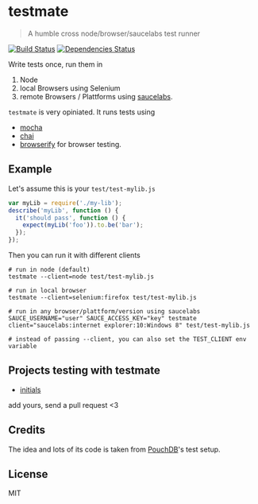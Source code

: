# testmate

> A humble cross node/browser/saucelabs test runner

[![Build Status](https://api.travis-ci.org/gr2m/testmate.svg?branch=master)](https://travis-ci.org/gr2m/testmate/)
[![Dependencies Status](https://david-dm.org/gr2m/testmate.svg)](https://david-dm.org/gr2m/testmate)

Write tests once, run them in

1. Node
2. local Browsers using Selenium
3. remote Browsers / Plattforms using [saucelabs](https://saucelabs.com/).

`testmate` is very opiniated. It runs tests using

- [mocha](http://mochajs.org/)
- [chai](http://chaijs.com/)
- [browserify](http://browserify.org/) for browser testing.

## Example

Let's assume this is your `test/test-mylib.js`

```js
var myLib = require('./my-lib');
describe('myLib', function () {
  it('should pass', function () {
    expect(myLib('foo')).to.be('bar');
  });
});
```

Then you can run it with different clients

```shell
# run in node (default)
testmate --client=node test/test-mylib.js

# run in local browser
testmate --client=selenium:firefox test/test-mylib.js

# run in any browser/plattform/version using saucelabs
SAUCE_USERNAME="user" SAUCE_ACCESS_KEY="key" testmate client="saucelabs:internet explorer:10:Windows 8" test/test-mylib.js

# instead of passing --client, you can also set the TEST_CLIENT env variable
```

## Projects testing with testmate

- [initials](https://github.com/gr2m/initials)

add yours, send a pull request <3

## Credits

The idea and lots of its code is taken from [PouchDB](https://github.com/pouchdb/pouchdb)'s
test setup.

## License

MIT
